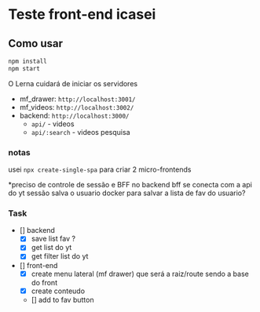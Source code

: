 # Teste front-end icasei

## Como usar
  ```bash
  npm install
  npm start
  ```
  O Lerna cuidará de iniciar os servidores
  
- mf_drawer: `http://localhost:3001/`
- mf_videos: `http://localhost:3002/`
- backend: `http://localhost:3000/`
  - `api/` - videos 
  - `api/:search` - videos pesquisa

### notas
  usei `npx create-single-spa` para criar 2 micro-frontends
  
  *preciso de controle de sessão e BFF no backend
    bff se conecta com a api do yt 
    sessão salva o usuario
    docker para salvar a lista de fav do usuario?

### Task
  - [] backend
    - [x] save list fav ?
    - [x] get list do yt
    - [x] get filter list do yt

  - [] front-end
    - [x] create menu lateral (mf drawer) que será a raiz/route sendo a base do front
    - [x] create conteudo
    - [] add to fav button